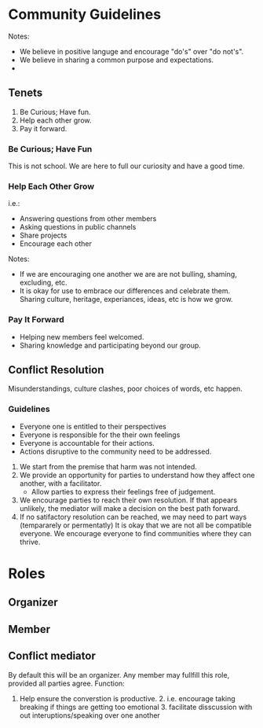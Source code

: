 
# Community Guidelines

Notes:
 - We believe in positive languge and encourage "do's" over "do not's".
 - We believe in sharing a common purpose and expectations.
 - 

## Tenets

 1. Be Curious; Have fun.
 2. Help each other grow.
 3. Pay it forward.

### Be Curious; Have Fun
This is not school. We are here to full our curiosity and have a good time.

### Help Each Other Grow
i.e.:
 - Answering questions from other members
 - Asking questions in public channels
 - Share projects
 - Encourage each other

Notes:
 - If we are encouraging one another we are are not bulling, shaming, excluding, etc.
 - It is okay for use to embrace our differences and celebrate them. Sharing culture, heritage, experiances, ideas, etc is how we grow.

### Pay It Forward

 - Helping new members feel welcomed.
 - Sharing knowledge and participating beyond our group.

## Conflict Resolution
Misunderstandings, culture clashes, poor choices of words, etc happen.

### Guidelines
 - Everyone one is entitled to their perspectives
 - Everyone is responsible for the their own feelings
 - Everyone is accountable for their actions.
 - Actions disruptive to the community need to be addressed.

 1. We start from the premise that harm was not intended.
 2. We provide an opportunity for parties to understand how they affect one another, with a facilitator.
	 - Allow parties to express their feelings free of judgement.
 3. We encourage parties to reach their own resolution. If that appears unlikely, the mediator will make a decision on the best path forward.
 3. If no satifactory resolution can be reached, we may need to part ways (tempararely or permentatly)
     It is okay that we are not all be compatible everyone. We encourage everyone to find communities where they can thrive.


# Roles

## Organizer
## Member
## Conflict mediator
By default this will be an organizer. Any member may fullfill this role, provided all parties agree.
Function:
 1. Help ensure the converstion is productive.
	 2. i.e. encourage taking breaking if things are getting too emotional
	 3. facilitate disscussion with out interuptions/speaking over one another


<!--stackedit_data:
eyJoaXN0b3J5IjpbNjAwMDc5ODY1LDMyMjU4Mzc3NCwtMTA1OT
AzNzQxLC04MDgwOTY0NjMsMTYyOTYzNTE3LDQ5OTE5OTg2XX0=

-->